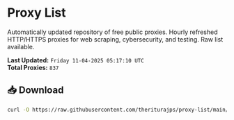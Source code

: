 # Proxy List

Automatically updated repository of free public proxies. Hourly refreshed HTTP/HTTPS proxies for web scraping, cybersecurity, and testing. Raw list available.

**Last Updated:** `Friday 11-04-2025 05:17:10 UTC`  
**Total Proxies:** `837`

## 📥 Download
```bash
curl -O https://raw.githubusercontent.com/theriturajps/proxy-list/main/proxies.txt
